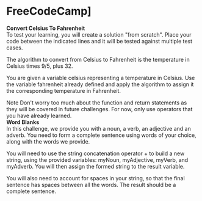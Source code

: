 # FreeCodeCamp]
<b>Convert Celsius To Fahrenheit</b>
<br/>
To test your learning, you will create a solution "from scratch". Place your code between the indicated lines and it will be tested against multiple test cases.

The algorithm to convert from Celsius to Fahrenheit is the temperature in Celsius times 9/5, plus 32.

You are given a variable celsius representing a temperature in Celsius. Use the variable fahrenheit already defined and apply the algorithm to assign it the corresponding temperature in Fahrenheit.

Note
Don't worry too much about the function and return statements as they will be covered in future challenges. For now, only use operators that you have already learned.
<br/>
<b>Word Blanks</b>
<br/>
In this challenge, we provide you with a noun, a verb, an adjective and an adverb. You need to form a complete sentence using words of your choice, along with the words we provide.

You will need to use the string concatenation operator + to build a new string, using the provided variables: myNoun, myAdjective, myVerb, and myAdverb. You will then assign the formed string to the result variable.

You will also need to account for spaces in your string, so that the final sentence has spaces between all the words. The result should be a complete sentence.
